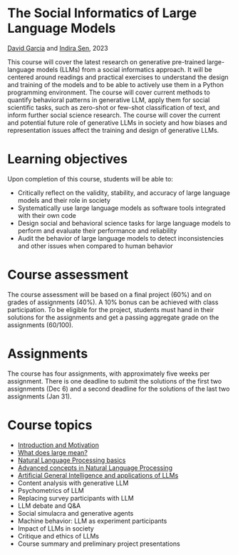 # The Social Informatics of Large Language Models
[David Garcia](http://dgarcia.eu) and [Indira Sen](https://indiiigo.github.io/), 2023

This course will cover the latest research on generative pre-trained large-language models (LLMs) from a social informatics approach. It will be centered around readings and practical exercises to understand the design and training of the models and to be able to actively use them in a Python programming environment. The course will cover current methods to quantify behavioral patterns in generative LLM, apply them for social scientific tasks, such as zero-shot or few-shot classification of text, and inform further social science research. The course will cover the current and potential future role of generative LLMs in society and how biases and representation issues affect the training and design of generative LLMs.



# Learning objectives

Upon completion of this course, students will be able to:
- Critically reflect on the validity, stability, and accuracy of large language models and their role in society
- Systematically use large language models as software tools integrated with their own code
- Design social and behavioral science tasks for large language models to perform and evaluate their performance and reliability
- Audit the behavior of large language models to detect inconsistencies and other issues when compared to human behavior
    
    
# Course assessment

The course assessment will be based on a final project (60%) and on grades of assignments (40%). A 10% bonus can be achieved with class participation. To be eligible for the project, students must hand in their solutions for the assignments and get a passing aggregate grade on the assignments (60/100).



# Assignments
The course has four assignments, with approximately five weeks per assignment. There is one deadline to submit the solutions of the first two assignments (Dec 6) and a second deadline for the solutions of the last two assignments (Jan 31). 


# Course topics
- [Introduction and Motivation](https://dgarcia-eu.github.io/SILLM/Slides/01_Intro/Slides.html)
- [What does large mean?](https://dgarcia-eu.github.io/SILLM/Slides/02_MeaningOfLarge/Slides.html)
- [Natural Language Processing basics](https://github.com/dgarcia-eu/SILLM/blob/main/Slides/03_nlp_basics_1.pdf)
- [Advanced concepts in Natural Language Processing](https://github.com/dgarcia-eu/SILLM/blob/main/Slides/04_nlp_intermediate.pdf.pdf)
- [Artificial General Intelligence and applications of LLMs](https://github.com/dgarcia-eu/SILLM/blob/main/Slides/05_NLP_and_AGI.pdf)
- Content analysis with generative LLM
- Psychometrics of LLM
- Replacing survey participants with LLM
- LLM debate and Q&A
- Social simulacra and generative agents
- Machine behavior: LLM as experiment participants
- Impact of LLMs in society
- Critique and ethics of LLMs
- Course summary and preliminary project presentations
